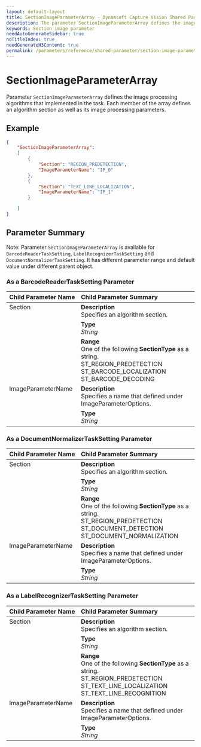 ```yaml
---
layout: default-layout
title: SectionImageParameterArray - Dynamsoft Capture Vision Shared Parameters
description: The parameter SectionImageParameterArray defines the image processing algorithms that implemented in the different sections of an algorithm task.
keywords: Section image parameter
needAutoGenerateSidebar: true
noTitleIndex: true
needGenerateH3Content: true
permalink: /parameters/reference/shared-parameter/section-image-parameter-array.html
---
```


# SectionImageParameterArray

Parameter `SectionImageParameterArray` defines the image processing algorithms that implemented in the task. Each member of the array defines an algorithm section as well as its image processing parameters.

## Example

```json
{
    "SectionImageParameterArray":
    [
        {
            "Section": "REGION_PREDETECTION",
            "ImageParameterName": "IP_0"
        },
        {
            "Section": "TEXT_LINE_LOCALIZATION",
            "ImageParameterName": "IP_1"
        }

    ]
}
```

## Parameter Summary

Note: Parameter `SectionImageParameterArray` is available for  `BarcodeReaderTaskSetting`, `LabelRecognizerTaskSetting` and `DocumentNormalizerTaskSetting`. It has different parameter range and default value under different parent object.

### As a BarcodeReaderTaskSetting Parameter

<table style = "text-align:left">
    <thead>
        <tr>
            <th nowrap="nowrap">Child Parameter Name</th>
            <th nowrap="nowrap">Child Parameter Summary</th>
        </tr>
    </thead>
    <tr>
        <td rowspan = "3" style="vertical-align:text-top">Section<br></td>
        <td><b>Description</b><br>Specifies an algorithm section.</td>
    </tr>
    <tr>
        <td><b>Type</b><br><i>String</i></td>
    </tr>
    <tr>
        <td><b>Range</b><br>One of the following <b>SectionType</b> as a string.<br>ST_REGION_PREDETECTION
        <br>ST_BARCODE_LOCALIZATION
        <br>ST_BARCODE_DECODING
        </td>
    </tr>
    <tr>
        <td rowspan = "2" style="vertical-align:text-top">ImageParameterName<br></td>
        <td><b>Description</b><br>Specifies a name that defined under ImageParameterOptions.</td>
    </tr>
    <tr>
        <td><b>Type</b><br><i>String</i></td>
    </tr>
</table>

### As a DocumentNormalizerTaskSetting Parameter

<table style = "text-align:left">
    <thead>
        <tr>
            <th nowrap="nowrap">Child Parameter Name</th>
            <th nowrap="nowrap">Child Parameter Summary</th>
        </tr>
    </thead>
    <tr>
        <td rowspan = "3" style="vertical-align:text-top">Section<br></td>
        <td><b>Description</b><br>Specifies an algorithm section.</td>
    </tr>
    <tr>
        <td><b>Type</b><br><i>String</i></td>
    </tr>
    <tr>
        <td><b>Range</b><br>One of the following <b>SectionType</b> as a string.
                <br>ST_REGION_PREDETECTION
                <br>ST_DOCUMENT_DETECTION
                <br>ST_DOCUMENT_NORMALIZATION
        </td>
    </tr>
    <tr>
        <td rowspan = "2" style="vertical-align:text-top">ImageParameterName<br></td>
        <td><b>Description</b><br>Specifies a name that defined under ImageParameterOptions.</td>
    </tr>
    <tr>
        <td><b>Type</b><br><i>String</i></td>
    </tr>
</table>

### As a LabelRecognizerTaskSetting Parameter

<table style = "text-align:left">
    <thead>
        <tr>
            <th nowrap="nowrap">Child Parameter Name</th>
            <th nowrap="nowrap">Child Parameter Summary</th>
        </tr>
    </thead>
    <tr>
        <td rowspan = "3" style="vertical-align:text-top">Section<br></td>
        <td><b>Description</b><br>Specifies an algorithm section.</td>
    </tr>
    <tr>
        <td><b>Type</b><br><i>String</i></td>
    </tr>
    <tr>
        <td><b>Range</b><br>One of the following <b>SectionType</b> as a string.
                <br>ST_REGION_PREDETECTION
                <br>ST_TEXT_LINE_LOCALIZATION
                <br>ST_TEXT_LINE_RECOGNITION
        </td>
    </tr>
    <tr>
        <td rowspan = "2" style="vertical-align:text-top">ImageParameterName<br></td>
        <td><b>Description</b><br>Specifies a name that defined under ImageParameterOptions.</td>
    </tr>
    <tr>
        <td><b>Type</b><br><i>String</i></td>
    </tr>
</table>
